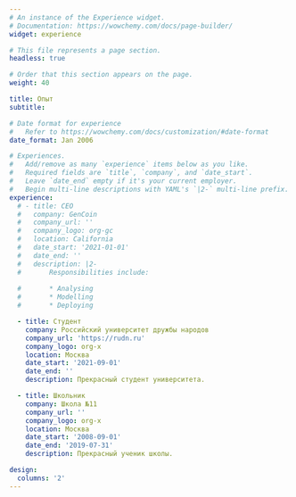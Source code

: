 ```yaml
---
# An instance of the Experience widget.
# Documentation: https://wowchemy.com/docs/page-builder/
widget: experience

# This file represents a page section.
headless: true

# Order that this section appears on the page.
weight: 40

title: Опыт
subtitle:

# Date format for experience
#   Refer to https://wowchemy.com/docs/customization/#date-format
date_format: Jan 2006

# Experiences.
#   Add/remove as many `experience` items below as you like.
#   Required fields are `title`, `company`, and `date_start`.
#   Leave `date_end` empty if it's your current employer.
#   Begin multi-line descriptions with YAML's `|2-` multi-line prefix.
experience:
  # - title: CEO
  #   company: GenCoin
  #   company_url: ''
  #   company_logo: org-gc
  #   location: California
  #   date_start: '2021-01-01'
  #   date_end: ''
  #   description: |2-
  #       Responsibilities include:
        
  #       * Analysing
  #       * Modelling
  #       * Deploying

  - title: Студент
    company: Российский университет дружбы народов
    company_url: 'https://rudn.ru'
    company_logo: org-x
    location: Москва
    date_start: '2021-09-01'
    date_end: ''
    description: Прекрасный студент университета.

  - title: Школьник
    company: Школа №11
    company_url: ''
    company_logo: org-x
    location: Москва
    date_start: '2008-09-01'
    date_end: '2019-07-31'
    description: Прекрасный ученик школы.

design:
  columns: '2'
---
```


